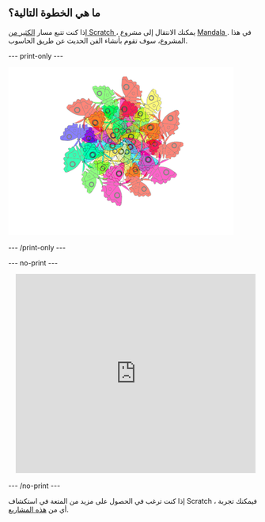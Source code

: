 ## ما هي الخطوة التالية؟

إذا كنت تتبع مسار [الكثير من Scratch ](https://projects.raspberrypi.org/en/pathways/further-scratch)، يمكنك الانتقال إلى مشروع [ Mandala ](https://projects.raspberrypi.org/en/projects/mandala). في هذا المشروع، سوف تقوم بأنشاء الفن الحديث عن طريق الحاسوب.

--- print-only ---

![مشروع Mandala](images/mandala.png)

--- /print-only ---

--- no-print ---

<div class="scratch-preview" style="margin-left: 15px;">
  <iframe allowtransparency="true" width="485" height="402" src="https://scratch.mit.edu/projects/embed/536953224/?autostart=false" frameborder="0"></iframe>
</div>

--- /no-print ---

إذا كنت ترغب في الحصول على مزيد من المتعة في استكشاف Scratch ، فيمكنك تجربة أي من [هذه المشاريع](https://projects.raspberrypi.org/en/projects?software%5B%5D=scratch&curriculum%5B%5D=%201).
